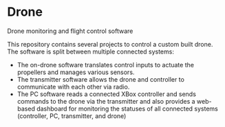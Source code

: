 # Drone
Drone monitoring and flight control software

This repository contains several projects to control a custom built drone. The software is split between 
multiple connected systems:
 * The on-drone software translates control inputs to actuate the propellers and manages various sensors.
 * The transmitter software allows the drone and controller to communicate with each other via radio.
 * The PC software reads a connected XBox controller and sends commands to the drone via the transmitter 
   and also provides a web-based dashboard for monitoring the statuses of all connected systems (controller,
   PC, transmitter, and drone)

